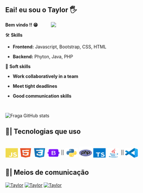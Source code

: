 ## Eai! eu sou o Taylor 🖐️
<img src="https://raw.githubusercontent.com/MicaelliMedeiros/micaellimedeiros/master/image/computer-illustration.png" min-width="360px" max-width="360px" width="360px" align="right">

 <strong> Bem vindo !! 😁 </strong>
 
 🛠 <b>Skills</b>

- **Frontend:** Javascript, Bootstrap, CSS, HTML

- **Backend:** Phyton, Java, PHP

👔 <b> Soft skills</b>
<br>
- **Work collaboratively in a team**

- **Meet tight deadlines**

- **Good communication skills**

<br>
 
 ![Fraga GitHub stats](https://github-readme-stats.vercel.app/api?username=taylorteixeira&show_icons=true&theme=dark&count_private=true)

## 📌| Tecnologias que uso
<div style="display: inline_block"><br>
  <img align="center" alt="Taylor-Js" height="30" width="40" src="https://raw.githubusercontent.com/devicons/devicon/master/icons/javascript/javascript-plain.svg">
  
  <img align="center" alt="Taylor-HTML" height="30" width="40" src="https://raw.githubusercontent.com/devicons/devicon/master/icons/html5/html5-original.svg">
  <img align="center" alt="Taylor-CSS" height="30" width="40" src="https://raw.githubusercontent.com/devicons/devicon/master/icons/css3/css3-original.svg">
 <img align="center" alt="Taylor-php" height="30" width="40" src="https://raw.githubusercontent.com/devicons/devicon/master/icons/bootstrap/bootstrap-original.svg">
  ||
  <img align="center" alt="Taylor-Python" height="30" width="40" src="https://raw.githubusercontent.com/devicons/devicon/master/icons/python/python-original.svg"> 
  <img align="center" alt="Taylor-php" height="40" width="40" src="https://raw.githubusercontent.com/devicons/devicon/master/icons/php/php-original.svg">
  <img align="center" alt="Taylor-typescript" height="30" width="40" src="https://raw.githubusercontent.com/devicons/devicon/master/icons/typescript/typescript-original.svg">

  <img align="center" alt="Taylor-java" height="30" width="40" src="https://raw.githubusercontent.com/devicons/devicon/master/icons/java/java-original.svg">
  || 
  <img align="center" alt="Taylor-vscode" height="30" width="40" src="https://raw.githubusercontent.com/devicons/devicon/master/icons/vscode/vscode-original.svg">
</div>

## 📌| Meios de comunicação
<div>
<a href="https://twitter.com/rewmond_" target="_blank"><img align="center" src="https://raw.githubusercontent.com/rahuldkjain/github-profile-readme-generator/master/src/images/icons/Social/twitter.svg" alt="Taylor" height="30" width="40" /></a>
<a href="#" target="_blank"><img align="center" src="https://raw.githubusercontent.com/rahuldkjain/github-profile-readme-generator/master/src/images/icons/Social/linked-in-alt.svg" alt="Taylor" height="30" width="40" /></a>
<a href="https://www.instagram.com/taylorvteixeira/" target="_blank"><img align="center" src="https://raw.githubusercontent.com/rahuldkjain/github-profile-readme-generator/master/src/images/icons/Social/instagram.svg" alt="Taylor" height="30" width="40" /></a>
</div>
